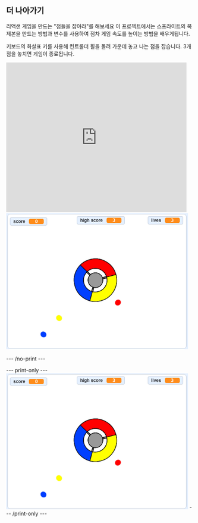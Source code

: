## 더 나아가기

리액샌 게임을 만드는 "점들을 잡아라"를 해보세요 이 프로젝트에서는 스프라이트의 복제본을 만드는 방법과 변수를 사용하여 점차 게임 속도를 높이는 방법을 배우게됩니다.

키보드의 화살표 키를 사용해 컨트롤더 휠을 돌려 가운데 놓고 나는 점을 잡습니다. 3개 점을 놓치면 게임이 종료됩니다.

<div class="scratch-preview">
  <iframe allowtransparency="true" width="485" height="402" src="https://scratch.mit.edu/projects/embed/252923761/?autostart=false" frameborder="0" scrolling="no"></iframe>
  <img src="images/dots-final.png">
</div>

\--- /no-print \---

\--- print-only \--- ![Dots screenshot](images/dots-final.png) \--- /print-only \---